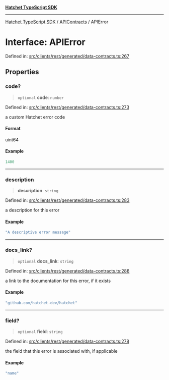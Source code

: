 [**Hatchet TypeScript SDK**](../../../../README.md)

***

[Hatchet TypeScript SDK](../../../../README.md) / [APIContracts](../README.md) / APIError

# Interface: APIError

Defined in: [src/clients/rest/generated/data-contracts.ts:267](https://github.com/hatchet-dev/hatchet/blob/0288a24f2e9f14787135b399bd47182f4d1260d9/sdks/typescript/src/clients/rest/generated/data-contracts.ts#L267)

## Properties

### code?

> `optional` **code**: `number`

Defined in: [src/clients/rest/generated/data-contracts.ts:273](https://github.com/hatchet-dev/hatchet/blob/0288a24f2e9f14787135b399bd47182f4d1260d9/sdks/typescript/src/clients/rest/generated/data-contracts.ts#L273)

a custom Hatchet error code

#### Format

uint64

#### Example

```ts
1400
```

***

### description

> **description**: `string`

Defined in: [src/clients/rest/generated/data-contracts.ts:283](https://github.com/hatchet-dev/hatchet/blob/0288a24f2e9f14787135b399bd47182f4d1260d9/sdks/typescript/src/clients/rest/generated/data-contracts.ts#L283)

a description for this error

#### Example

```ts
"A descriptive error message"
```

***

### docs\_link?

> `optional` **docs\_link**: `string`

Defined in: [src/clients/rest/generated/data-contracts.ts:288](https://github.com/hatchet-dev/hatchet/blob/0288a24f2e9f14787135b399bd47182f4d1260d9/sdks/typescript/src/clients/rest/generated/data-contracts.ts#L288)

a link to the documentation for this error, if it exists

#### Example

```ts
"github.com/hatchet-dev/hatchet"
```

***

### field?

> `optional` **field**: `string`

Defined in: [src/clients/rest/generated/data-contracts.ts:278](https://github.com/hatchet-dev/hatchet/blob/0288a24f2e9f14787135b399bd47182f4d1260d9/sdks/typescript/src/clients/rest/generated/data-contracts.ts#L278)

the field that this error is associated with, if applicable

#### Example

```ts
"name"
```
